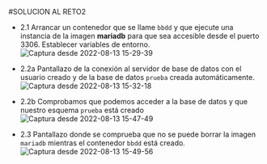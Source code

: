 #SOLUCION AL RETO2

- 2.1 Arrancar un contenedor que se llame `bbdd` y que ejecute una instancia de la imagen **mariadb** para que sea accesible desde el puerto 3306. Establecer variables de entorno.
![Captura desde 2022-08-13 15-29-39](https://user-images.githubusercontent.com/96741070/184507568-87380d09-1324-4dd8-80fe-39358fa47bc7.png)


- 2.2a Pantallazo de la conexión al servidor de base de datos con el usuario creado y de la base de datos `prueba` creada automáticamente.
![Captura desde 2022-08-13 15-32-18](https://user-images.githubusercontent.com/96741070/184507523-60df0948-6191-4c77-9b63-215aa263010f.png)


- 2.2b Comprobamos que podemos acceder a la base de datos y que nuestro esquema `prueba` está creado
![Captura desde 2022-08-13 15-47-49](https://user-images.githubusercontent.com/96741070/184507505-a581bbf2-ee56-4ca6-8c43-6b88488c4abd.png)


- 2.3 Pantallazo donde se comprueba que no se puede borrar la imagen `mariadb` mientras el contenedor `bbdd` está creado.
![Captura desde 2022-08-13 15-49-56](https://user-images.githubusercontent.com/96741070/184507488-44663546-6aca-409b-88f8-81cab25ee3f0.png)
